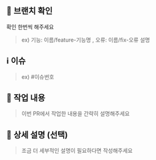 ## 📌 브랜치 확인
확인 한번씩 해주세요
> ex) 기능: 이름/feature-기능명
> , 오류: 이름/fix-오류 설명

## ℹ️ 이슈

> ex) #이슈번호

## 📑 작업 내용

> 이번 PR에서 작업한 내용을 간략히 설명해주세요

## 💬 상세 설명 (선택)

> 조금 더 세부적인 설명이 필요하다면 작성해주세요
